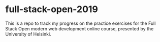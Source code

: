 # full-stack-open-2019

This is a repo to track my progress on the practice exercises for the Full Stack Open modern web development online course, presented by the University of Helsinki. 
